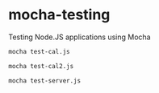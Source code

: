 # mocha-testing

Testing Node.JS applications using Mocha

```bash
mocha test-cal.js
```

```bash
mocha test-cal2.js
```

```bash
mocha test-server.js
```
